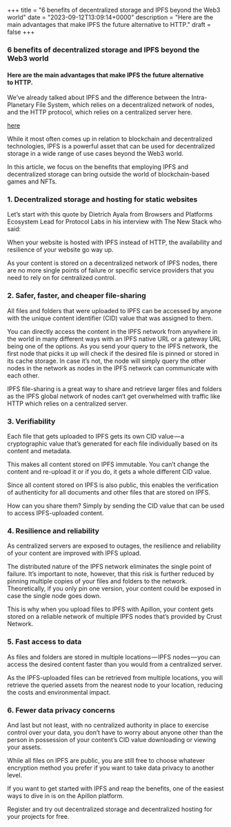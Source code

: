 +++
title = "6 benefits of decentralized storage and IPFS beyond the Web3 world"
date = "2023-09-12T13:09:14+0000"
description = "Here are the main advantages that make IPFS the future alternative to HTTP."
draft = false
+++

### 6 benefits of decentralized storage and IPFS beyond the Web3 world


#### Here are the main advantages that make IPFS the future alternative to HTTP.


We’ve already talked about IPFS and the difference between the Intra-Planetary File System, which relies on a decentralized network of nodes, and the HTTP protocol, which relies on a centralized server here.

[here](https://blog.apillon.io/what-is-ipfs-and-can-you-use-it-on-the-apillon-platform-e0f465083a8f)

While it most often comes up in relation to blockchain and decentralized technologies, IPFS is a powerful asset that can be used for decentralized storage in a wide range of use cases beyond the Web3 world.


In this article, we focus on the benefits that employing IPFS and decentralized storage can bring outside the world of blockchain-based games and NFTs.


### 1. Decentralized storage and hosting for static websites


Let’s start with this quote by Dietrich Ayala from Browsers and Platforms Ecosystem Lead for Protocol Labs in his interview with The New Stack who said:


When your website is hosted with IPFS instead of HTTP, the availability and resilience of your website go way up.


As your content is stored on a decentralized network of IPFS nodes, there are no more single points of failure or specific service providers that you need to rely on for centralized control.


### 2. Safer, faster, and cheaper file-sharing


All files and folders that were uploaded to IPFS can be accessed by anyone with the unique content identifier (CID) value that was assigned to them.


You can directly access the content in the IPFS network from anywhere in the world in many different ways with an IPFS native URL or a gateway URL being one of the options. As you send your query to the IPFS network, the first node that picks it up will check if the desired file is pinned or stored in its cache storage. In case it’s not, the node will simply query the other nodes in the network as nodes in the IPFS network can communicate with each other.


IPFS file-sharing is a great way to share and retrieve larger files and folders as the IPFS global network of nodes can‘t get overwhelmed with traffic like HTTP which relies on a centralized server.


### 3. Verifiability


Each file that gets uploaded to IPFS gets its own CID value — a cryptographic value that’s generated for each file individually based on its content and metadata.


This makes all content stored on IPFS immutable. You can’t change the content and re-upload it or if you do, it gets a whole different CID value.


Since all content stored on IPFS is also public, this enables the verification of authenticity for all documents and other files that are stored on IPFS.


How can you share them? Simply by sending the CID value that can be used to access IPFS-uploaded content.


### 4. Resilience and reliability


As centralized servers are exposed to outages, the resilience and reliability of your content are improved with IPFS upload.


The distributed nature of the IPFS network eliminates the single point of failure. It’s important to note, however, that this risk is further reduced by pinning multiple copies of your files and folders to the network. Theoretically, if you only pin one version, your content could be exposed in case the single node goes down.


This is why when you upload files to IPFS with Apillon, your content gets stored on a reliable network of multiple IPFS nodes that’s provided by Crust Network.


### 5. Fast access to data


As files and folders are stored in multiple locations — IPFS nodes — you can access the desired content faster than you would from a centralized server.


As the IPFS-uploaded files can be retrieved from multiple locations, you will retrieve the queried assets from the nearest node to your location, reducing the costs and environmental impact.


### 6. Fewer data privacy concerns


And last but not least, with no centralized authority in place to exercise control over your data, you don’t have to worry about anyone other than the person in possession of your content’s CID value downloading or viewing your assets.


While all files on IPFS are public, you are still free to choose whatever encryption method you prefer if you want to take data privacy to another level.


If you want to get started with IPFS and reap the benefits, one of the easiest ways to dive in is on the Apillon platform.


Register and try out decentralized storage and decentralized hosting for your projects for free.
